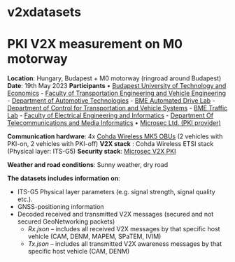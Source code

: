 # v2xdatasets

# PKI V2X measurement on M0 motorway 

**Location**: Hungary, Budapest + M0 motorway (ringroad around Budapest)
**Date**: 19th May 2023 
**Participants** 
•	[Budapest University of Technology and Economics](https://www.bme.hu/?language=en)
        - [Faculty of Transportation Engineering and Vehicle Engineering](https://transportation.bme.hu/)
            - [Department of Automotive Technologies](https://www.auto.bme.hu/) - [BME Automated Drive Lab](https://www.automateddrive.bme.hu/)
            - [Department of Control for Transportation and Vehicle Systems](http://www.kjit.bme.hu/index.php/en/) - [BME Traffic Lab](https://traffic.bme.hu/)
        - [Faculty of Electrical Engineering and Informatics](https://www.vik.bme.hu/en/)
            - [Department Of Telecommunications and Media Informatics](https://www.tmit.bme.hu/?language=en)
•	[Microsec Ltd. (PKI provider)](https://www.microsec.hu/en)

**Communication hardware**: 4x [Cohda Wireless MK5 OBUs](https://www.cohdawireless.com/solutions/hardware/mk5-obu/) (2 vehicles with PKI-on, 2 vehicles with PKI-off) 
**V2X stack** : Cohda Wireless ETSI stack (Physical layer: ITS-G5) 
**Security stack**: [Microsec V2X PKI](https://www.microsec.hu/en/v2x-pki)

**Weather and road conditions**: Sunny weather, dry road

**The datasets includes information on**:
- ITS-G5 Physical layer parameters (e.g. signal strength, signal quality etc.).
- GNSS-positioning information
- Decoded received and transmitted V2X messages (secured and not secured GeoNetworking packets)
    - *Rx.json* – includes all received V2X messages by that specific host vehicle (CAM, DENM, MAPEM, SPaTEM, IVIM)
    - *Tx.json* – includes all transmitted V2X awareness messages by that specific host vehicle (CAM, DENM)
